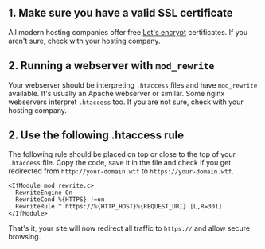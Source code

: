 ## 1. Make sure you have a valid SSL certificate

All modern hosting companies offer free [Let's encrypt](https://letsencrypt.org/) certificates. If you aren't sure, check with your hosting company.

## 2. Running a webserver with `mod_rewrite`

Your webserver should be interpreting `.htaccess` files and have `mod_rewrite` available. It's usually an Apache webserver or similar. Some nginx webservers interpret `.htaccess` too. If you are not sure, check with your hosting company.

## 2. Use the following .htaccess rule

The following rule should be placed on top or close to the top of your `.htaccess` file. Copy the code, save it in the file and check if you get redirected from `http://your-domain.wtf` to `https://your-domain.wtf`.

```
<IfModule mod_rewrite.c>
  RewriteEngine On
  RewriteCond %{HTTPS} !=on
  RewriteRule ^ https://%{HTTP_HOST}%{REQUEST_URI} [L,R=301]
</IfModule>
```

That's it, your site will now redirect all traffic to `https://` and allow secure browsing.
